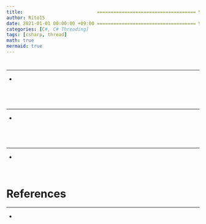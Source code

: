 ```yaml
---
title:                           ==================================== 변경!
author: Rito15
date: 2021-01-01 00:00:00 +09:00 ==================================== 변경!
categories: [C#, C# Threading]
tags: [csharp, thread]
math: true
mermaid: true
---
```


# 
---
- 



<br>

# 
---
- 


<br>

# 
---
- 


<br>

# References
---
- 